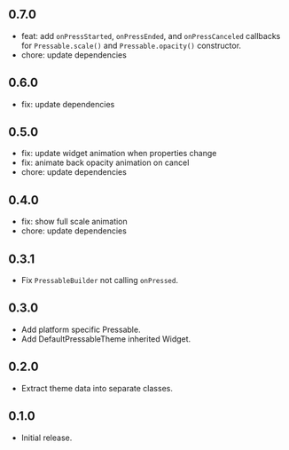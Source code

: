 ## 0.7.0

* feat: add `onPressStarted`, `onPressEnded`, and `onPressCanceled` callbacks for
  `Pressable.scale()` and `Pressable.opacity()` constructor.
* chore: update dependencies

## 0.6.0

* fix: update dependencies

## 0.5.0

* fix: update widget animation when properties change
* fix: animate back opacity animation on cancel
* chore: update dependencies

## 0.4.0

* fix: show full scale animation
* chore: update dependencies

## 0.3.1

* Fix `PressableBuilder` not calling `onPressed`.

## 0.3.0

* Add platform specific Pressable.
* Add DefaultPressableTheme inherited Widget.

## 0.2.0

* Extract theme data into separate classes.

## 0.1.0

* Initial release.
